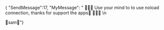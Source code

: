 {
"SendMessage":17,
"MyMessage":
" 💌💌💌 Use your mind to to use noload connection,
thanks for support the apps🧡 💌💌💌 \n

🧡sam🧡"}
